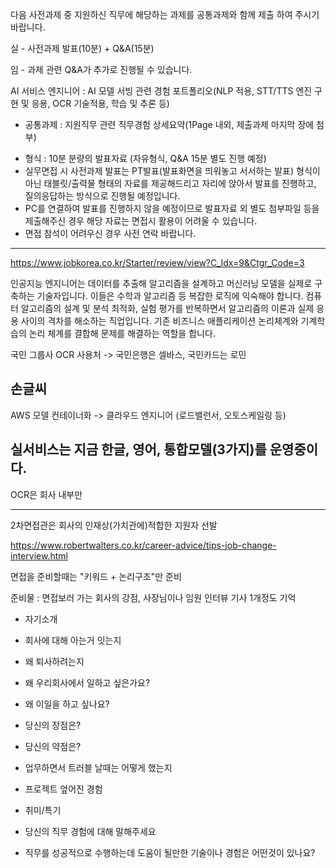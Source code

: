 
다음 사전과제 중 지원하신 직무에 해당하는 과제를 공통과제와 함께 제출 하여 주시기 바랍니다.

 실 - 사전과제 발표(10분) + Q&A(15분)

 임 - 과제 관련 Q&A가 추가로 진행될 수 있습니다.





AI 서비스 엔지니어 : AI 모델 서빙 관련 경험 포트폴리오(NLP 적용, STT/TTS 엔진 구현 및 응용, OCR 기술적용, 학습 및 추론 등)

+ 공통과제 : 지원직무 관련 직무경험 상세요약(1Page 내외, 제출과제 마지막 장에 첨부)
- 형식 : 10분 분량의 발표자료 (자유형식, Q&A 15분 별도 진행 예정)
- 실무면접 시 사전과제 발표는 PT발표(발표화면을 띄워놓고 서서하는 발표) 형식이 아닌 태블릿/출력물 형태의 자료를 제공해드리고 자리에 앉아서 발표를 진행하고, 질의응답하는 방식으로 진행될 예정입니다.
- PC를 연결하여 발표를 진행하지 않을 예정이므로 발표자료 외 별도 첨부파일 등을 제출해주신 경우 해당 자료는 면접시 활용이 어려울 수 있습니다.
- 면접 참석이 어려우신 경우 사전 연락 바랍니다.







----------------------------------------------------------------------------------------------------

https://www.jobkorea.co.kr/Starter/review/view?C_Idx=9&Ctgr_Code=3


인공지능 엔지니어는 데이터를 추출해 알고리즘을 설계하고 머신러닝 모델을 실제로 구축하는 기술자입니다. 이들은 수학과 알고리즘 등 복잡한 로직에 익숙해야 합니다. 컴퓨터 알고리즘의 설계 및 분석 최적화, 실험 평가를 반복하면서 알고리즘의 이론과 실제 응용 사이의 격차를 해소하는 직업입니다. 기존 비즈니스 애플리케이션 논리체계와 기계학습의 논리 체계를 결합해 문제를 해결하는 역할을 합니다.


국민 그룹사 OCR 사용처 -> 국민은행은 셀바스, 국민카드는 로민



손글씨
-----------
AWS 모델 컨테이너화
-> 클라우드 엔지니어 (로드밸런서, 오토스케일링 등)

실서비스는 지금 한글, 영어, 통합모델(3가지)를 운영중이다.
-----------------

OCR은 회사 내부만 





------------
2차면접관은 회사의 인재상(가치관에)적합한 지원자 선발

https://www.robertwalters.co.kr/career-advice/tips-job-change-interview.html

면접을 준비할때는 "키워드 + 논리구조"만 준비

준비물 : 면접보러 가는 회사의 강점, 사장님이나 임원 인터뷰 기사 1개정도 기억

- 자기소개
- 회사에 대해 아는거 잇는지
- 왜 퇴사하려는지
- 왜 우리회사에서 일하고 싶은가요?
- 왜 이일을 하고 싶나요?
- 당신의 장점은?
- 당신의 약점은?

- 업무하면서 트러블 날때는 어떻게 했는지
- 프로젝트 엎어진 경험
- 취미/특기
- 당신의 직무 경험에 대해 말해주세요
- 직무를 성공적으로 수행하는데 도움이 될만한 기술이나 경험은 어떤것이 있나요?



















